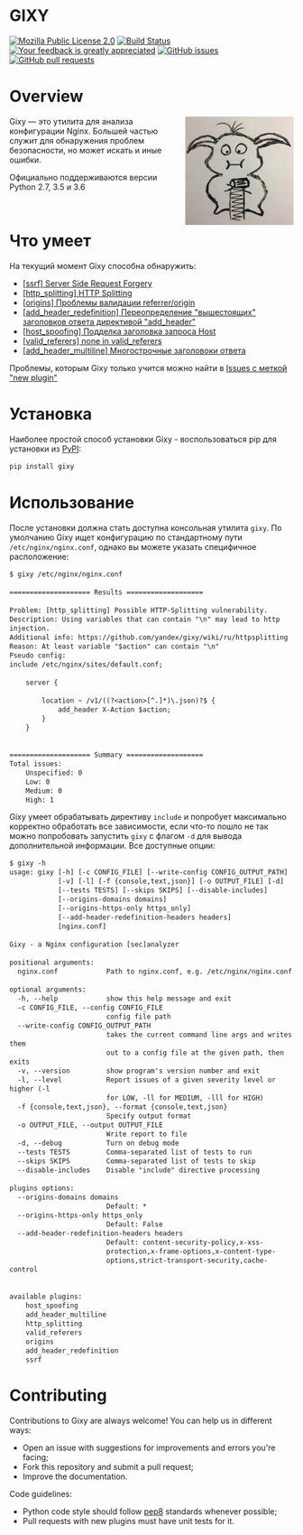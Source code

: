GIXY
====
[![Mozilla Public License 2.0](https://img.shields.io/github/license/yandex/gixy.svg?style=flat-square)](https://github.com/yandex/gixy/blob/master/LICENSE)
[![Build Status](https://img.shields.io/travis/yandex/gixy.svg?style=flat-square)](https://travis-ci.org/yandex/gixy)
[![Your feedback is greatly appreciated](https://img.shields.io/maintenance/yes/2017.svg?style=flat-square)](https://github.com/yandex/gixy/issues/new)
[![GitHub issues](https://img.shields.io/github/issues/yandex/gixy.svg?style=flat-square)](https://github.com/yandex/gixy/issues)
[![GitHub pull requests](https://img.shields.io/github/issues-pr/yandex/gixy.svg?style=flat-square)](https://github.com/yandex/gixy/pulls)

# Overview
<img align="right" width="192" height="192" src="/docs/logo.png">

Gixy — это утилита для анализа конфигурации Nginx.
Большей частью служит для обнаружения проблем безопасности, но может искать и иные ошибки.

Официально поддерживаются версии Python 2.7, 3.5 и 3.6

&nbsp;
# Что умеет
На текущий момент Gixy способна обнаружить:
  * [[ssrf] Server Side Request Forgery](https://github.com/yandex/gixy/blob/master/docs/ru/plugins/ssrf.md)
  * [[http_splitting] HTTP Splitting](https://github.com/yandex/gixy/blob/master/docs/ru/plugins/httpsplitting.md)
  * [[origins] Проблемы валидации referrer/origin](https://github.com/yandex/gixy/blob/master/docs/ru/plugins/origins.md)
  * [[add_header_redefinition] Переопределение "вышестоящих" заголовков ответа директивой "add_header"](https://github.com/yandex/gixy/blob/master/docs/ru/plugins/addheaderredefinition.md)
  * [[host_spoofing] Подделка заголовка запроса Host](https://github.com/yandex/gixy/blob/master/docs/ru/plugins/hostspoofing.md)
  * [[valid_referers] none in valid_referers](https://github.com/yandex/gixy/blob/master/docs/ru/plugins/validreferers.md)
  * [[add_header_multiline] Многострочные заголовоки ответа](https://github.com/yandex/gixy/blob/master/docs/ru/plugins/addheadermultiline.md)

Проблемы, которым Gixy только учится можно найти в [Issues с меткой "new plugin"](https://github.com/yandex/gixy/issues?q=is%3Aissue+is%3Aopen+label%3A%22new+plugin%22)

# Установка
Наиболее простой способ установки Gixy - воспользоваться pip для установки из [PyPI](https://pypi.python.org/pypi/gixy):
```bash
pip install gixy
```

# Использование
После установки должна стать доступна консольная утилита `gixy`.
По умолчанию Gixy ищет конфигурацию по стандартному пути `/etc/nginx/nginx.conf`, однако вы можете указать специфичное расположение:
```
$ gixy /etc/nginx/nginx.conf

==================== Results ===================

Problem: [http_splitting] Possible HTTP-Splitting vulnerability.
Description: Using variables that can contain "\n" may lead to http injection.
Additional info: https://github.com/yandex/gixy/wiki/ru/httpsplitting
Reason: At least variable "$action" can contain "\n"
Pseudo config:
include /etc/nginx/sites/default.conf;

	server {

		location ~ /v1/((?<action>[^.]*)\.json)?$ {
			add_header X-Action $action;
		}
	}


==================== Summary ===================
Total issues:
    Unspecified: 0
    Low: 0
    Medium: 0
    High: 1
```

Gixy умеет обрабатывать директиву `include` и попробует максимально корректно обработать все зависимости, если что-то пошло не так можно попробовать запустить `gixy` с флагом `-d` для вывода дополнительной информации.
Все доступные опции:
```
$ gixy -h
usage: gixy [-h] [-c CONFIG_FILE] [--write-config CONFIG_OUTPUT_PATH]
            [-v] [-l] [-f {console,text,json}] [-o OUTPUT_FILE] [-d]
            [--tests TESTS] [--skips SKIPS] [--disable-includes]
            [--origins-domains domains]
            [--origins-https-only https_only]
            [--add-header-redefinition-headers headers]
            [nginx.conf]

Gixy - a Nginx configuration [sec]analyzer

positional arguments:
  nginx.conf            Path to nginx.conf, e.g. /etc/nginx/nginx.conf

optional arguments:
  -h, --help            show this help message and exit
  -c CONFIG_FILE, --config CONFIG_FILE
                        config file path
  --write-config CONFIG_OUTPUT_PATH
                        takes the current command line args and writes them
                        out to a config file at the given path, then exits
  -v, --version         show program's version number and exit
  -l, --level           Report issues of a given severity level or higher (-l
                        for LOW, -ll for MEDIUM, -lll for HIGH)
  -f {console,text,json}, --format {console,text,json}
                        Specify output format
  -o OUTPUT_FILE, --output OUTPUT_FILE
                        Write report to file
  -d, --debug           Turn on debug mode
  --tests TESTS         Comma-separated list of tests to run
  --skips SKIPS         Comma-separated list of tests to skip
  --disable-includes    Disable "include" directive processing

plugins options:
  --origins-domains domains
                        Default: *
  --origins-https-only https_only
                        Default: False
  --add-header-redefinition-headers headers
                        Default: content-security-policy,x-xss-
                        protection,x-frame-options,x-content-type-
                        options,strict-transport-security,cache-control


available plugins:
	host_spoofing
	add_header_multiline
	http_splitting
	valid_referers
	origins
	add_header_redefinition
	ssrf
```

# Contributing
Contributions to Gixy are always welcome! You can help us in different ways:
  * Open an issue with suggestions for improvements and errors you're facing;
  * Fork this repository and submit a pull request;
  * Improve the documentation.

Code guidelines:
  * Python code style should follow [pep8](https://www.python.org/dev/peps/pep-0008/) standards whenever possible;
  * Pull requests with new plugins must have unit tests for it.
